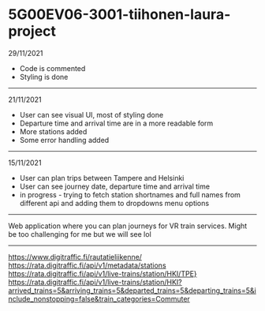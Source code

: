 # 5G00EV06-3001-tiihonen-laura-project

29/11/2021

- Code is commented
- Styling is done

---

21/11/2021

- User can see visual UI, most of styling done
- Departure time and arrival time are in a more readable form
- More stations added
- Some error handling added

---

15/11/2021

- User can plan trips between Tampere and Helsinki
- User can see journey date, departure time and arrival time
- in progress - trying to fetch station shortnames and full names from different api and adding them to dropdowns menu options

---

Web application where you can plan journeys for VR train services.
Might be too challenging for me but we will see lol

---

https://www.digitraffic.fi/rautatieliikenne/
https://rata.digitraffic.fi/api/v1/metadata/stations
https://rata.digitraffic.fi/api/v1/live-trains/station/HKI/TPE}
https://rata.digitraffic.fi/api/v1/live-trains/station/HKI?arrived_trains=5&arriving_trains=5&departed_trains=5&departing_trains=5&include_nonstopping=false&train_categories=Commuter
